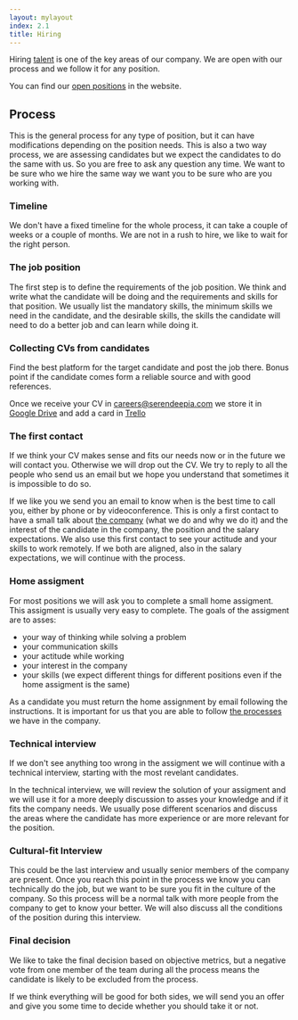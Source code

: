 ```yaml
---
layout: mylayout
index: 2.1
title: Hiring
---
```


Hiring [talent](/2-0-talent) is one of the key areas of our company. We are open with our process and we follow it for any position.

You can find our [open positions](http://serendeepia.com/careers.html) in the website.

## Process

This is the general process for any type of position, but it can have modifications depending on the position needs. This is also a two way process, we are assessing candidates but we expect the candidates to do the same with us. So you are free to ask any question any time. We want to be sure who we hire the same way we want you to be sure who are you working with.

### Timeline

We don't have a fixed timeline for the whole process, it can take a couple of weeks or a couple of months. We are not in a rush to hire, we like to wait for the right person.

### The job position

The first step is to define the requirements of the job position. We think and write what the candidate will be doing and the requirements and skills for that position. We usually list the mandatory skills, the minimum skills we need in the candidate, and the desirable skills, the skills the candidate will need to do a better job and can learn while doing it.

### Collecting CVs from candidates

Find the best platform for the target candidate and post the job there. Bonus point if the candidate comes form a reliable source and with good references.

Once we receive your CV in [careers@serendeepia.com](mailto:careers@serendeepia.com) we store it in [Google Drive](https://drive.google.com/drive/u/1/folders/1QEGcepnTkx9OOhKH1vAI9xocplZRk00O) and add a card in [Trello](https://trello.com/b/mhFU3KPU/recruitment)

### The first contact

If we think your CV makes sense and fits our needs now or in the future we will contact you. Otherwise we will drop out the CV. We try to reply to all the people who send us an email but we hope you understand that sometimes it is impossible to do so.

If we like you we send you an email to know when is the best time to call you, either by phone or by videoconference. This is only a first contact to have a small talk about [the company](/1-0-organization) (what we do and why we do it) and the interest of the candidate in the company, the position and the salary expectations. We also use this first contact to see your actitude and your skills to work remotely. If we both are aligned, also in the salary expectations, we will continue with the process.

### Home assigment

For most positions we will ask you to complete a small home assigment. This assigment is usually very easy to complete. The goals of the assigment are to asses:
* your way of thinking while solving a problem
* your communication skills
* your actitude while working
* your interest in the company
* your skills (we expect different things for different positions even if the home assigment is the same)

As a candidate you must return the home assignment by email following the instructions. It is important for us that you are able to follow [the processes](/6-0-operations) we have in the company.

### Technical interview

If we don't see anything too wrong in the assigment we will continue with a technical interview, starting with the most revelant candidates.

In the technical interview, we will review the solution of your assigment and we will use it for a more deeply discussion to asses your knowledge and if it fits the company needs. We usually pose different scenarios and discuss the areas where the candidate has more experience or are more relevant for the position.

### Cultural-fit Interview

This could be the last interview and usually senior members of the company are present. Once you reach this point in the process we know you can technically do the job, but we want to be sure you fit in the culture of the company. So this process will be a normal talk with more people from the company to get to know your better. We will also discuss all the conditions of the position during this interview.

### Final decision

We like to take the final decision based on objective metrics, but a negative vote from one member of the team during all the process means the candidate is likely to be excluded from the process.

If we think everything will be good for both sides, we will send you an offer and give you some time to decide whether you should take it or not.
